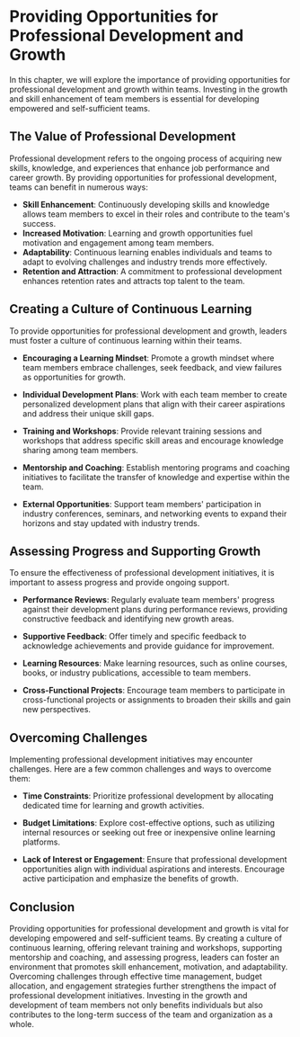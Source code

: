 # Providing Opportunities for Professional Development and Growth

In this chapter, we will explore the importance of providing opportunities for professional development and growth within teams. Investing in the growth and skill enhancement of team members is essential for developing empowered and self-sufficient teams.

## The Value of Professional Development

Professional development refers to the ongoing process of acquiring new skills, knowledge, and experiences that enhance job performance and career growth. By providing opportunities for professional development, teams can benefit in numerous ways:

* **Skill Enhancement**: Continuously developing skills and knowledge allows team members to excel in their roles and contribute to the team's success.
* **Increased Motivation**: Learning and growth opportunities fuel motivation and engagement among team members.
* **Adaptability**: Continuous learning enables individuals and teams to adapt to evolving challenges and industry trends more effectively.
* **Retention and Attraction**: A commitment to professional development enhances retention rates and attracts top talent to the team.

## Creating a Culture of Continuous Learning

To provide opportunities for professional development and growth, leaders must foster a culture of continuous learning within their teams.

* **Encouraging a Learning Mindset**: Promote a growth mindset where team members embrace challenges, seek feedback, and view failures as opportunities for growth.

* **Individual Development Plans**: Work with each team member to create personalized development plans that align with their career aspirations and address their unique skill gaps.

* **Training and Workshops**: Provide relevant training sessions and workshops that address specific skill areas and encourage knowledge sharing among team members.

* **Mentorship and Coaching**: Establish mentoring programs and coaching initiatives to facilitate the transfer of knowledge and expertise within the team.

* **External Opportunities**: Support team members' participation in industry conferences, seminars, and networking events to expand their horizons and stay updated with industry trends.

## Assessing Progress and Supporting Growth

To ensure the effectiveness of professional development initiatives, it is important to assess progress and provide ongoing support.

* **Performance Reviews**: Regularly evaluate team members' progress against their development plans during performance reviews, providing constructive feedback and identifying new growth areas.

* **Supportive Feedback**: Offer timely and specific feedback to acknowledge achievements and provide guidance for improvement.

* **Learning Resources**: Make learning resources, such as online courses, books, or industry publications, accessible to team members.

* **Cross-Functional Projects**: Encourage team members to participate in cross-functional projects or assignments to broaden their skills and gain new perspectives.

## Overcoming Challenges

Implementing professional development initiatives may encounter challenges. Here are a few common challenges and ways to overcome them:

* **Time Constraints**: Prioritize professional development by allocating dedicated time for learning and growth activities.

* **Budget Limitations**: Explore cost-effective options, such as utilizing internal resources or seeking out free or inexpensive online learning platforms.

* **Lack of Interest or Engagement**: Ensure that professional development opportunities align with individual aspirations and interests. Encourage active participation and emphasize the benefits of growth.

## Conclusion

Providing opportunities for professional development and growth is vital for developing empowered and self-sufficient teams. By creating a culture of continuous learning, offering relevant training and workshops, supporting mentorship and coaching, and assessing progress, leaders can foster an environment that promotes skill enhancement, motivation, and adaptability. Overcoming challenges through effective time management, budget allocation, and engagement strategies further strengthens the impact of professional development initiatives. Investing in the growth and development of team members not only benefits individuals but also contributes to the long-term success of the team and organization as a whole.
